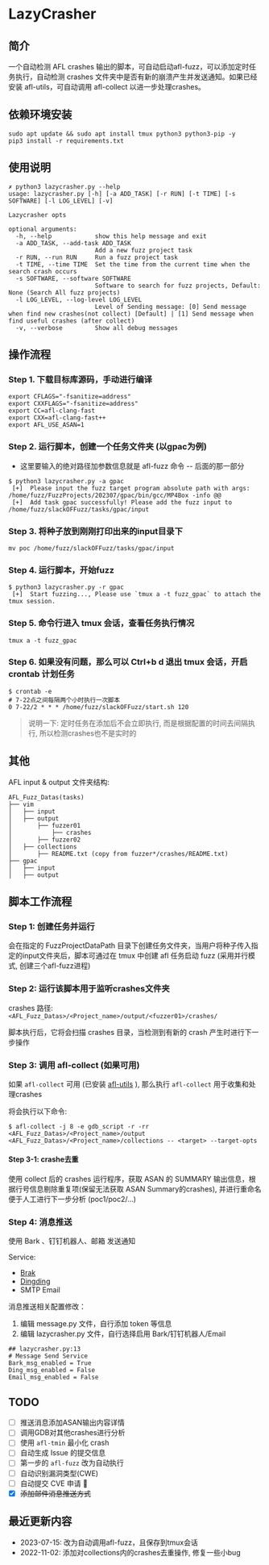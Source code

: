 
# LazyCrasher

## 简介

一个自动检测 AFL crashes 输出的脚本，可自动启动afl-fuzz，可以添加定时任务执行，自动检测 crashes 文件夹中是否有新的崩溃产生并发送通知。如果已经安装 afl-utils，可自动调用 afl-collect 以进一步处理crashes。

## 依赖环境安装

```shell
sudo apt update && sudo apt install tmux python3 python3-pip -y
pip3 install -r requirements.txt
```

## 使用说明

```shell
✗ python3 lazycrasher.py --help           
usage: lazycrasher.py [-h] [-a ADD_TASK] [-r RUN] [-t TIME] [-s SOFTWARE] [-l LOG_LEVEL] [-v]

Lazycrasher opts

optional arguments:
  -h, --help            show this help message and exit
  -a ADD_TASK, --add-task ADD_TASK
                        Add a new fuzz project task
  -r RUN, --run RUN     Run a fuzz project task
  -t TIME, --time TIME  Set the time from the current time when the search crash occurs
  -s SOFTWARE, --software SOFTWARE
                        Software to search for fuzz projects, Default: None (Search All fuzz projects)
  -l LOG_LEVEL, --log-level LOG_LEVEL
                        Level of Sending message: [0] Send message when find new crashes(not collect) [Default] | [1] Send message when find useful crashes (after collect)
  -v, --verbose         Show all debug messages
```


## 操作流程

### Step 1. 下载目标库源码，手动进行编译

```shell
export CFLAGS="-fsanitize=address"
export CXXFLAGS="-fsanitize=address"
export CC=afl-clang-fast
export CXX=afl-clang-fast++
export AFL_USE_ASAN=1
```

### Step 2. 运行脚本，创建一个任务文件夹 (以gpac为例)

- 这里要输入的绝对路径加参数信息就是 afl-fuzz 命令 -- 后面的那一部分

```shell
$ python3 lazycrasher.py -a gpac 
 [+]  Please input the fuzz target program absolute path with args:
/home/fuzz/FuzzProjects/202307/gpac/bin/gcc/MP4Box -info @@
 [+]  Add task gpac successfully! Please add the fuzz input to /home/fuzz/slackOFFuzz/tasks/gpac/input
```

### Step 3. 将种子放到刚刚打印出来的input目录下

```shell
mv poc /home/fuzz/slackOFFuzz/tasks/gpac/input
```

### Step 4. 运行脚本，开始fuzz

```shell
$ python3 lazycrasher.py -r gpac
 [+]  Start fuzzing..., Please use `tmux a -t fuzz_gpac` to attach the tmux session.
```

### Step 5. 命令行进入 tmux 会话，查看任务执行情况

```shell
tmux a -t fuzz_gpac
```

### Step 6. 如果没有问题，那么可以 Ctrl+b d 退出 tmux 会话，开启 crontab 计划任务

```shell
$ crontab -e
# 7-22点之间每隔两个小时执行一次脚本
0 7-22/2 * * * /home/fuzz/slackOFFuzz/start.sh 120
```

> 说明一下: 定时任务在添加后不会立即执行, 而是根据配置的时间去间隔执行, 所以检测crashes也不是实时的

## 其他

AFL input & output 文件夹结构:

```shell
AFL_Fuzz_Datas(tasks)
├── vim
│   ├── input
│   ├── output
│       ├── fuzzer01
│           ├── crashes
│       ├── fuzzer02
│   ├── collections
│       ├── README.txt (copy from fuzzer*/crashes/README.txt)
├── gpac
│   ├── input
│   ├── output
```

## 脚本工作流程

### Step 1: 创建任务并运行

会在指定的 FuzzProjectDataPath 目录下创建任务文件夹，当用户将种子传入指定的input文件夹后，脚本可通过在 tmux 中创建 afl 任务启动 fuzz (采用并行模式, 创建三个afl-fuzz进程)

### Step 2: 运行该脚本用于监听crashes文件夹

crashes 路径: `<AFL_Fuzz_Datas>/<Project_name>/output/<fuzzer01>/crashes/`

脚本执行后，它将会扫描 crashes 目录，当检测到有新的 crash 产生时进行下一步操作

### Step 3: 调用 afl-collect (如果可用)

如果 `afl-collect` 可用 (已安装 [afl-utils](https://gitlab.com/rc0r/afl-utils) ), 那么执行 `afl-collect` 用于收集和处理crashes

将会执行以下命令:

```shell
$ afl-collect -j 8 -e gdb_script -r -rr <AFL_Fuzz_Datas>/<Project_name>/output <AFL_Fuzz_Datas>/<Project_name>/collections -- <target> --target-opts
```

#### Step 3-1: crashe去重 

使用 collect 后的 crashes 运行程序，获取 ASAN 的 SUMMARY 输出信息，根据行号信息剔除重复项(保留无法获取 ASAN Summary的crashes), 并进行重命名便于人工进行下一步分析 (poc1/poc2/...)


### Step 4: 消息推送

使用 Bark 、钉钉机器人、邮箱 发送通知

Service:
- [Brak](https://github.com/Finb/Bark)
- [Dingding](https://open.dingtalk.com/document/group/custom-robot-access)
- SMTP Email

消息推送相关配置修改：

1. 编辑 message.py 文件，自行添加 token 等信息
2. 编辑 lazycrasher.py 文件，自行选择启用 Bark/钉钉机器人/Email

```shell
## lazycrasher.py:13
# Message Send Service
Bark_msg_enabled = True
Ding_msg_enabled = False
Email_msg_enabled = False
```


## TODO

- [ ] 推送消息添加ASAN输出内容详情
- [ ] 调用GDB对其他crashes进行分析
- [ ] 使用 `afl-tmin` 最小化 crash 
- [ ] 自动生成 Issue 的提交信息
- [ ] 第一步的 `afl-fuzz` 改为自动执行
- [ ] 自动识别漏洞类型(CWE)
- [ ] 自动提交 CVE 申请 🤔
- [x] ~~添加邮件消息推送方式~~

## 最近更新内容

- 2023-07-15: 改为自动调用afl-fuzz，且保存到tmux会话
- 2022-11-02: 添加对collections内的crashes去重操作, 修复一些小bug